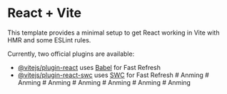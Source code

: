 # React + Vite

This template provides a minimal setup to get React working in Vite with HMR and some ESLint rules.

Currently, two official plugins are available:

- [@vitejs/plugin-react](https://github.com/vitejs/vite-plugin-react/blob/main/packages/plugin-react/README.md) uses [Babel](https://babeljs.io/) for Fast Refresh
- [@vitejs/plugin-react-swc](https://github.com/vitejs/vite-plugin-react-swc) uses [SWC](https://swc.rs/) for Fast Refresh
#   A n m i n g  
 #   A n m i n g  
 #   A n m i n g  
 #   A n m i n g  
 #   A n m i n g  
 #   A n m i n g  
 #   A n m i n g  
 